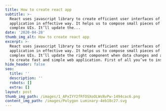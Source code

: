 ```yaml
---
title: How to create react app
subtitle: >-
  React uses javascript library to create efficient user interfaces of web
  application in effective way. It helps us to compose small pieces of code from
  complex UIs. It’ll update the...
date: '2020-04-28'
thumb_img_alt: How to create react app
excerpt: >-
  React uses javascript library to create efficient user interfaces of web
  application in effective way. It helps us to compose small pieces of code from
  complex UIs. It’ll update the right component when data changes and allow us
  to create fast and simple web application. First of all you’ve to install...
hide_header: false
seo:
  title: ''
  description: ''
  robots: []
  extra: []
layout: post
thumb_img_path: /images/1_APxIYY2fRfOSXoOLWsNvPw-1494cac6.png
content_img_path: /images/Polygon Luminary-4eb18c27.svg
---
```

